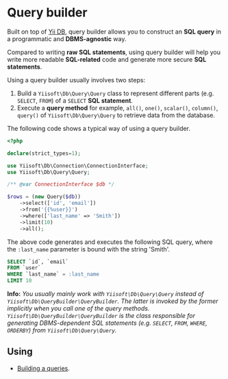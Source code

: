 # Query builder

Built on top of [Yii DB](https://github.com/yiisoft/db), query builder allows you to construct an **SQL query** in a programmatic and **DBMS-agnostic** way.

Compared to writing **raw SQL statements**, using query builder will help you write more readable **SQL-related** code and generate more secure **SQL statements**.

Using a query builder usually involves two steps:

1. Build a `Yiisoft\Db\Query\Query` class to represent different parts (e.g. `SELECT`, `FROM`) of a `SELECT` **SQL statement**.
2. Execute a **query method** for example, `all()`, `one()`, `scalar()`, `column()`, `query()` of `Yiisoft\Db\Query\Query` to retrieve data from the database.

The following code shows a typical way of using a query builder.

```php
<?php

declare(strict_types=1);

use Yiisoft\Db\Connection\ConnectionInterface;
use Yiisoft\Db\Query\Query;

/** @var ConnectionInterface $db */

$rows = (new Query($db))
    ->select(['id', 'email'])
    ->from('{{%user}}')
    ->where(['last_name' => 'Smith'])
    ->limit(10)
    ->all();
```

The above code generates and executes the following SQL query, where the `:last_name` parameter is bound with the string 'Smith'.

```sql
SELECT `id`, `email` 
FROM `user`
WHERE `last_name` = :last_name
LIMIT 10
```

**Info:** *You usually mainly work with `Yiisoft\Db\Query\Query` instead of `Yiisoft\Db\QueryBuilder\QueryBuilder`. The latter is invoked by the former implicitly when you call one of the query methods. `Yiisoft\Db\QueryBuilder\QueryBuilder` is the class responsible for generating DBMS-dependent SQL statements (e.g. `SELECT`, `FROM`, `WHERE`, `ORDERBY`) from `Yiisoft\Db\Query\Query`.*

## Using 

- [Building a queries](/docs/en/query-builder/building-queries.md).
